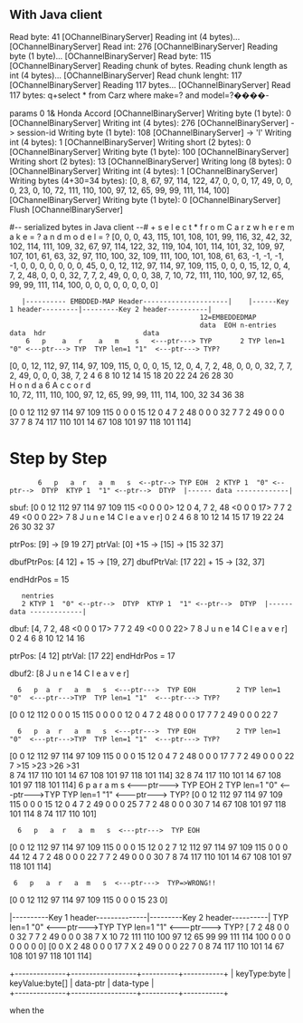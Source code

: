 
## With Java client

Read byte: 41 [OChannelBinaryServer]
Reading int (4 bytes)... [OChannelBinaryServer]
Read int: 276 [OChannelBinaryServer]
Reading byte (1 byte)... [OChannelBinaryServer]
Read byte: 115 [OChannelBinaryServer]
Reading chunk of bytes. Reading chunk length as int (4 bytes)... [OChannelBinaryServer]
Read chunk lenght: 117 [OChannelBinaryServer]
Reading 117 bytes... [OChannelBinaryServer]
Read 117 bytes: q+select * from Carz where make=? and model=?����-

params
      0 1&
Honda
     Accord [OChannelBinaryServer]
Writing byte (1 byte): 0 [OChannelBinaryServer]
Writing int (4 bytes): 276 [OChannelBinaryServer] -> session-id
Writing byte (1 byte): 108 [OChannelBinaryServer] -> 'l'
Writing int (4 bytes): 1 [OChannelBinaryServer]
Writing short (2 bytes): 0 [OChannelBinaryServer]
Writing byte (1 byte): 100 [OChannelBinaryServer]
Writing short (2 bytes): 13 [OChannelBinaryServer]
Writing long (8 bytes): 0 [OChannelBinaryServer]
Writing int (4 bytes): 1 [OChannelBinaryServer]
Writing bytes (4+30=34 bytes): [0, 8, 67, 97, 114, 122, 47, 0, 0, 0, 17, 49, 0, 0, 0, 23, 0, 10, 72, 111, 110, 100, 97, 12, 65, 99, 99, 111, 114, 100] [OChannelBinaryServer]
Writing byte (1 byte): 0 [OChannelBinaryServer]
Flush [OChannelBinaryServer]



#-- serialized bytes in Java client --#
           + s e l e c t   *   f r o m   C a r z   w h e r e   m a k e = ?   a n d   m o d e l = ?
[0, 0, 0, 43, 115, 101, 108, 101, 99, 116, 32, 42, 32, 102, 114, 111, 109, 32, 67, 97, 114, 122, 32, 119, 104, 101, 114, 101, 32, 109, 97, 107, 101, 61, 63, 32, 97, 110, 100, 32, 109, 111, 100, 101, 108, 61, 63, -1, -1, -1, -1, 0, 0, 0, 0, 0, 0, 0, 45, 
0, 0, 12, 112, 97, 114, 97, 109, 115, 0, 0, 0, 15, 12, 0, 4, 7, 2, 48, 0, 0, 0, 32, 7, 7, 2, 49, 0, 0, 0, 38, 7, 10, 72, 111, 110, 100, 97, 12, 65, 99, 99, 111, 114, 100, 0, 0, 0, 0, 0, 0, 0, 0]

       |---------- EMBDDED-MAP Header---------------------|    |------Key 1 header---------|---------Key 2 header----------|
                                                   12=EMBEDDEDMAP
                                                   data  EOH n-entries                   data  hdr                        data
        6   p    a   r    a   m    s   <---ptr---> TYP       2 TYP len=1  "0" <---ptr---> TYP  TYP len=1 "1"  <---ptr---> TYP?
[0, 0, 12, 112, 97, 114, 97, 109, 115, 0, 0, 0, 15, 12,  0,  4, 7,     2, 48, 0, 0, 0, 32, 7,   7,     2, 49, 0, 0, 0, 38, 7, 
        2        4        6         8    10     12       14 15            18    20     22      24         26    28     30  
     H   o    n    d    a   6   A   c   c   o    r    d  
10, 72, 111, 110, 100, 97, 12, 65, 99, 99, 111, 114, 100,
32       34        36      38


[0 0 12 112 97 114 97 109 115 0 0 0 15 12 0 4 7 2 48 0 0 0 32 7 7 2 49 0 0 0 37 7 8 74 117 110 101 14 67 108 101 97 118 101 114]


# Step by Step #
           6   p   a  r   a  m   s  <--ptr--> TYP EOH  2 KTYP 1  "0" <--ptr-->  DTYP  KTYP 1  "1" <--ptr-->  DTYP  |------ data -------------|
sbuf: [0 0 12 112 97 114 97 109 115 <0 0 0 0>  12  0   4, 7   2, 48  <0 0 0 17>   7    7   2  49  <0 0 0 22>   7   8 J u n e 14 C l e a v e r]
       0    2      4      6      8    10  12      14  15     17      19     22        24      26         30       32         37

ptrPos: [9]             -> [9  19 27]
ptrVal: [0] +15 -> [15] -> [15 32 37]

dbufPtrPos: [4  12] + 15 -> [19, 27]
dbufPtrVal: [17 22] + 15 -> [32, 37]

endHdrPos = 15


       nentries
       2 KTYP 1  "0" <--ptr-->  DTYP  KTYP 1  "1" <--ptr-->  DTYP  |------ data -------------|
dbuf: [4, 7   2, 48  <0 0 0 17>   7    7   2  49  <0 0 0 22>   7   8 J u n e 14 C l e a v e r]
       0      2       4   6       8       10      12  14      16


ptrPos: [4 12]
ptrVal: [17  22]
endHdrPos = 17

dbuf2: [8 J u n e 14 C l e a v e r]

      6   p  a  r   a  m   s  <---ptr--->  TYP EOH          2 TYP len=1  "0"  <---ptr--->TYP  TYP len=1 "1"  <---ptr---> TYP?
[0 0 12 112  0  0   0  15 115 0 0 0 0       12   0           4 7      2  48  0 0 0 17     7    7      2  49  0 0 0 22     7

      6   p  a  r   a  m   s  <---ptr--->  TYP EOH          2 TYP len=1  "0"  <---ptr--->TYP  TYP len=1 "1"  <---ptr---> TYP?
[0 0 12 112 97 114 97 109 115 0 0 0 15      12   0           4  7     2  48  0 0 0 17     7    7      2  49  0 0 0 22     7
                                                           >15                           >23             >26             >31  
 8 74 117 110 101 14 67 108 101 97 118 101 114]
32
 8 74 117 110 101 14 67 108 101 97 118 101 114]
      6   p   a  r   a  m   s  <---ptr--->  TYP EOH  2 TYP len=1  "0"  <---ptr--->TYP  TYP len=1 "1"  <---ptr---> TYP?
[0 0 12 112 97 114 97 109 115 0 0 0 15      12   0   4 7       2  49 0 0 0 25 7 7 2 48 0 0 0 30 7 14 67 108 101 97 118 101 114 8 74 117 110 101]


      6   p   a  r   a  m   s  <---ptr--->  TYP EOH  
[0 0 12 112 97 114 97 109 115 0 0 0 15      12  0    2 7 12 112 97 114 97 109 115 0 0 0 44 12 4 7 2 48 0 0 0 22 7 7 2 49 0 0 0 30 7 8 74 117 110 101 14 67 108 101 97 118 101 114]


     6   p   a  r   a  m   s  <---ptr--->  TYP=>WRONG!!
[0 0 12 112 97 114 97 109 115 0 0 0 15     23 0]


|----------Key 1 header--------------|---------Key 2 header----------|
      TYP len=1  "0"  <---ptr--->TYP  TYP len=1 "1"  <---ptr---> TYP?
[      7      2  48   0 0 0 32    7    7      2 49   0 0 0 38      7   X  10 72 111 110 100 97 12 65 99 99 111 114 100 0 0 0 0 0 0 0 0]
[0 0   X      2  48   0 0 0 17    7    X      2 49   0 0 0 22      7   0   8 74 117 110 101 14 67 108 101 97 118 101 114]




+--------------+------------------+----------+-----------+
| keyType:byte | keyValue:byte[]  | data-ptr | data-type |    
+--------------+------------------+----------+-----------+


when the 
